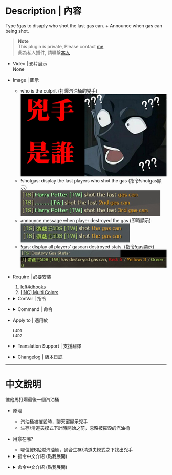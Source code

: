 # Description | 內容
Type !gas to disaply who shot the last gas can. + Announce when gas can being shot.

> __Note__ <br/>
This plugin is private, Please contact [me](https://github.com/fbef0102/Game-Private_Plugin#私人插件列表-private-plugins-list)<br/>
此為私人插件, 請聯繫[本人](https://github.com/fbef0102/Game-Private_Plugin#私人插件列表-private-plugins-list)

* Video | 影片展示
<br/>None

* Image | 圖示
	* who is the culprit (打爆汽油桶的兇手)
	<br/>![who_shot_gas_1](image/who_shot_gas_1.jpg)
	* !shotgas: display the last players who shot the gas (指令!shotgas顯示)
	<br/>![who_shot_gas_2](image/who_shot_gas_2.jpg)
	* announce message when player destroyed the gas (即時顯示)
	<br/>![who_shot_gas_3](image/who_shot_gas_3.jpg)
	* !gas: display all players' gascan destroyed stats. (指令!gas顯示)
	<br/>![who_shot_gas_4](image/who_shot_gas_4.jpg)

* Require | 必要安裝
	1. [left4dhooks](https://forums.alliedmods.net/showthread.php?t=321696)
	2. [[INC] Multi Colors](https://github.com/fbef0102/L4D1_2-Plugins/releases/tag/Multi-Colors)

* <details><summary>ConVar | 指令</summary>

	* cfg/sourcemod/who_shot_gas.cfg
		```php
		// Output to the chat last X players to explodes (last hit) a gascan. (0=OFF)
		who_shot_gas_number "5"

		// If 1, Ignore gas can being shot before game starts (Survival/Scavenge)
		who_shot_gas_ignore_before_game "1"

		// If 1, Ignore gas can if ignited by fire
		who_shot_gas_ignore_fire "0"

		// If 1, Ignore gas can if ignited by special infected (Ex. Spitter)
		who_shot_gas_ignore_infected "1"

		// If 1, Announce when red gas can being shot.
		who_shot_gas_announce_when_destroy_red "1"

		// (L4D2) If 1, Announce when yellow gas can (scavenge) being shot.
		who_shot_gas_announce_when_destroy_yellow "1"

		// (L4D2) If 1, Announce when green gas can (scavenge) being shot.
		who_shot_gas_announce_when_destroy_green "1"
		```
</details>

* <details><summary>Command | 命令</summary>
	
	* **Output to the chat the last player to explodes (last hit) a gascan.**
		```php
		sm_shotgas
		```

	* **Output to the chat all players' gascan destroyed stats.**
		```php
		sm_gas
		```
</details>

* Apply to | 適用於
	```
	L4D1
	L4D2
	```

* <details><summary>Translation Support | 支援翻譯</summary>

	```
	English
	繁體中文
	简体中文
	```
</details>

* <details><summary>Changelog | 版本日誌</summary>

	* v1.4 (2023-3-4)
		* Count red / yellow / green gascan separately

	* v1.3 (2023-3-1)
		* Add cvars
			```php
			// If 1, Ignore gas can if ignited by fire
			who_shot_gas_ignore_fire "0"

			// If 1, Ignore gas can if ignited by special infected (Ex. Spitter)
			who_shot_gas_ignore_infected "1"
			```

	* v1.2 (2023-2-28)
		* Add Commands, 
			```php
			sm_surgas, "Output to the chat the last player to explodes (last hit) a gascan. (Survival Only)"

			sm_scavgas, "Output to the chat all players' gascan destroyed stats. (L4D2 Scavenge Only)"
			```

	* v1.1 (2023-2-28)
		* Translation Support
		* Add cvars
			```php
			// If 1, Announce when gas can being shot.
			who_shot_gas_announce_when_destroy "1"

			// If 1, Ignore gas can being shot before game starts (Survival/Scavenge)
			who_shot_gas_ignore "1"
			```

	* v1.0
		* Initial Release
</details>

- - - -
# 中文說明
誰他馬打爆最後一個汽油桶

* 原理
	* 汽油桶被摧毀時，聊天窗顯示兇手
	* 生存/清道夫模式下計時開始之前，忽略被摧毀的汽油桶

* 用意在哪?
	* 哪位傻B點燃汽油桶，適合生存/清道夫模式之下找出兇手

* <details><summary>指令中文介紹 (點我展開)</summary>

	* cfg/sourcemod/who_shot_gas.cfg
		```php
		// 顯次最後五個摧毀汽油桶的兇手 (0=關閉)
		who_shot_gas_number "5"

		// 為1時，遊戲計時開始之前忽略摧毀的汽油桶 (生存/清道夫 模式)
		who_shot_gas_ignore_before_game "1"

		// 為1時，忽略被火焰摧毀的汽油桶
		who_shot_gas_ignore_fire "0"

		// 為1時，忽略被Spitter摧毀的汽油桶
		who_shot_gas_ignore_infected "1"

		// 為1時，當紅色的汽油桶被摧毀時顯示公告
		who_shot_gas_announce_when_destroy_red "1"

		// (L4D2) 為1時，當黃色的汽油桶被摧毀時顯示公告
		who_shot_gas_announce_when_destroy_yellow "1"

		// (L4D2) 為1時，當綠色的汽油桶被摧毀時顯示公告
		who_shot_gas_announce_when_destroy_green "1"
		```
</details>

* <details><summary>命令中文介紹 (點我展開)</summary>
	
	* **查看誰摧毀最後幾個汽油桶**
		```php
		sm_shotgas
		```

	* **查看玩家摧毀汽油桶的數量**
		```php
		sm_gas
		```
</details>
